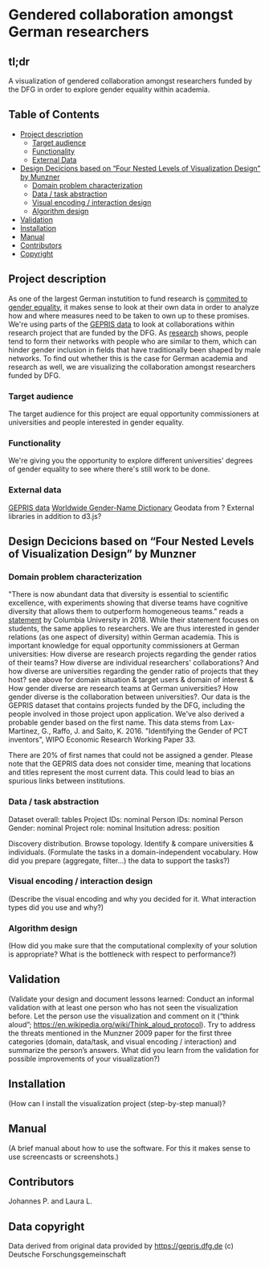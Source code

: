 # Gendered collaboration amongst German researchers

## tl;dr 
A visualization of gendered collaboration amongst researchers funded by the DFG in order to explore gender equality within academia.

## Table of Contents

* [Project description](#project-description)
  * [Target audience](#target)
  * [Functionality](#functionality)
  * [External Data](#external)
* [Design Decicions based on “Four Nested Levels of Visualization Design” by Munzner](#design)
  * [Domain problem characterization](#domain)
  * [Data / task abstraction](#abstraction)
  * [Visual encoding / interaction design](#encoding)
  * [Algorithm design](#algorithm)
* [Validation](#validation)
* [Installation](#installation)
* [Manual](#manual)
* [Contributors](#contributors)
* [Copyright](#copyright)

## <a name="project-description"></a> Project description
As one of the largest German instutition to fund research is [commited to gender equality](https://www.dfg.de/en/service/press/press_releases/2017/press_release_no_24/index.html "Press Release No. 24 | 5 July 2017"), it makes sense to look at their own data in order to analyze how and where measures need to be taken to own up to these promises. We're using parts of the [GEPRIS data](https://gepris.dfg.de/gepris/OCTOPUS) to look at collaborations within research project that are funded by the DFG. As [research](https://www.equityinstem.org/networks-metaanalysis/) shows, people tend to form their networks with people who are similar to them, which can hinder gender inclusion in fields that have traditionally been shaped by male networks. To find out whether this is the case for German academia and research as well, we are visualizing the collaboration amongst researchers funded by DFG.

###  <a name="target"></a> Target audience
The target audience for this project are equal opportunity commissioners at universities and people interested in gender equality.

###  <a name="functionality"></a> Functionality
We're giving you the opportunity to explore different universities' degrees of gender equality to see where there's still work to be done.

###  <a name="external"></a> External data
[GEPRIS data](https://gepris.dfg.de/gepris/OCTOPUS)
[Worldwide Gender-Name Dictionary](https://ideas.repec.org/c/wip/eccode/10.html)
Geodata from ?
External libraries in addition to d3.js?

##  <a name="design"></a> Design Decicions based on “Four Nested Levels of Visualization Design” by Munzner

### <a name="domain"></a> Domain problem characterization
"There is now abundant data that diversity is essential to scientific excellence, with experiments showing that diverse teams have cognitive diversity that allows them to outperform homogeneous teams." reads a [statement](https://fas.columbia.edu/files/fas/content/Columbia-ArtsandSciences-PPC-Equity-Reports-2018.pdf) by Columbia University in 2018. While their statement focuses on students, the same applies to researchers. We are thus interested in gender relations (as one aspect of diversity) within German academia. This is important knowledge for equal opportunity commissioners at German universities: How diverse are research projects regarding the gender ratios of their teams? How diverse are individual researchers' collaborations? And how diverse are universities regarding the gender ratio of projects that they host? 
see above for domain situation & target users & domain of interest & How gender diverse are research teams at German universities? How gender diverse is the collaboration between universities?. Our data is the GEPRIS dataset that contains projects funded by the DFG, including the people involved in those project upon application. We've also derived a probable gender based on the first name. This data stems from Lax-Martinez, G., Raffo, J. and Saito, K. 2016. "Identifying the Gender of PCT inventors", WIPO Economic Research Working Paper 33. 

There are 20% of first names that could not be assigned a gender. Please note that the GEPRIS data does not consider time, meaning that locations and titles represent the most current data. This could lead to bias an spurious links between institutions.
           
### <a name="abstraction"></a> Data / task abstraction
Dataset overall: tables
Project IDs: nominal
Person IDs: nominal
Person Gender: nominal
Project role: nominal
Insitution adress: position

Discovery distribution. Browse topology. Identify & compare universities & individuals.
(Formulate the tasks in a domain-independent vocabulary. How did you prepare (aggregate, filter...) the data to support the tasks?)
           
### <a name="encoding"></a> Visual encoding / interaction design
(Describe the visual encoding and why you decided for it. What interaction types did you use and why?)
           
### <a name="algorithm"></a>Algorithm design
(How did you make sure that the computational complexity of your solution is appropriate? What is the bottleneck with respect to performance?)
            
## <a name="validation"></a> Validation 
(Validate your design and document lessons learned: Conduct an informal validation with at least one person who has not seen the visualization before. Let the person use the visualization and comment on it (“think aloud”; https://en.wikipedia.org/wiki/Think_aloud_protocol). Try to address the threats mentioned in the Munzner 2009 paper for the first three categories (domain, data/task, and visual encoding / interaction) and summarize the person’s answers. What did you learn from the validation for possible improvements of your visualization?)

## <a name="installation"></a> Installation
(How can I install the visualization project (step-by-step manual)? 

## <a name="manual"></a> Manual
(A brief manual about how to use the software. For this it makes sense to use screencasts or screenshots.)

## <a name="contributors"></a> Contributors
Johannes P. and Laura L.

## <a name="copyright"></a> Data copyright
Data derived from original data provided by https://gepris.dfg.de (c) Deutsche Forschungsgemeinschaft
